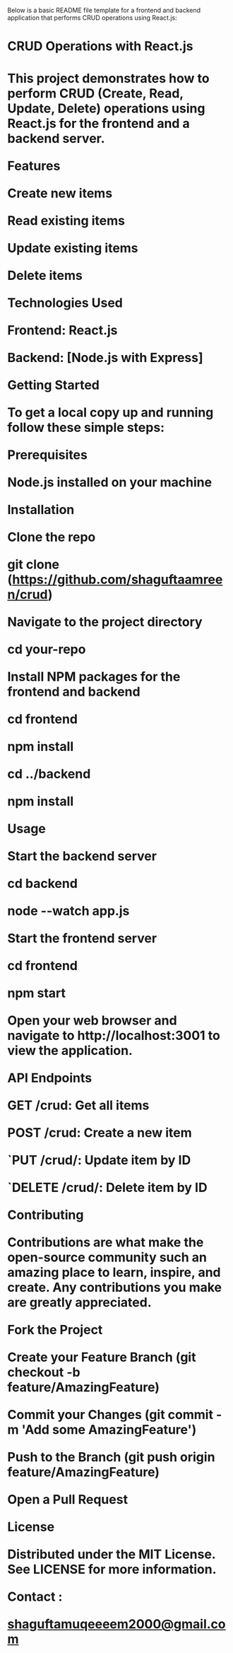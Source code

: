 Below is a basic README file template for a frontend and backend application that performs CRUD operations using React.js:

<h1>CRUD Operations with React.js<h1/>

This project demonstrates how to perform CRUD (Create, Read, Update, Delete) operations using React.js for the frontend and a backend server.

Features

Create new items

Read existing items

Update existing items

Delete items

Technologies Used

Frontend: React.js

Backend: [Node.js with Express]

Getting Started

To get a local copy up and running follow these simple steps:

Prerequisites

Node.js installed on your machine

Installation

Clone the repo

git clone (https://github.com/shaguftaamreen/crud)

Navigate to the project directory

cd your-repo

Install NPM packages for the frontend and backend

cd frontend

npm install

cd ../backend

npm install

Usage

Start the backend server

cd backend

node --watch app.js

Start the frontend server

cd frontend

npm start

Open your web browser and navigate to http://localhost:3001 to view the application.

API Endpoints

GET /crud: Get all items

POST /crud: Create a new item

`PUT /crud/: Update item by ID

`DELETE /crud/: Delete item by ID

Contributing

Contributions are what make the open-source community such an amazing place to learn, inspire, and create. Any contributions you make are greatly appreciated.

Fork the Project

Create your Feature Branch (git checkout -b feature/AmazingFeature)

Commit your Changes (git commit -m 'Add some AmazingFeature')

Push to the Branch (git push origin feature/AmazingFeature)

Open a Pull Request

License

Distributed under the MIT License. See LICENSE for more information.

Contact :

shaguftamuqeeeem2000@gmail.com

